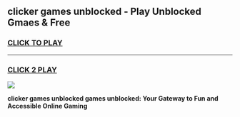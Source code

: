 
## clicker games unblocked - Play Unblocked Gmaes & Free
<h3>
<a href="https://premium.freeplayer.one?title=clicker_games_unblocked&ref=20F">CLICK TO PLAY</a></h3>
<hr>

<h3>
<a href="https://premium.freeplayer.one?title=clicker_games_unblocked&ref=20F">CLICK 2 PLAY</a>
  
</h3>

<a href="https://premium.freeplayer.one?title=clicker_games_unblocked&ref=20F/"><img src="https://clearcache.store/games.png"></a>


**clicker games unblocked games unblocked: Your Gateway to Fun and Accessible Online Gaming**

